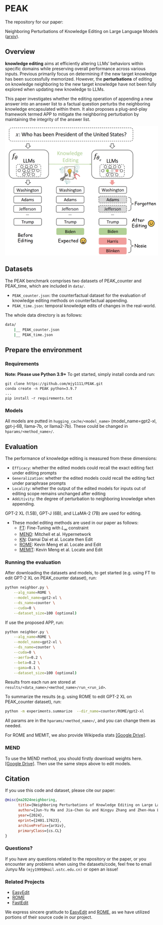 # PEAK
The repository for our paper: 

Neighboring Perturbations of Knowledge Editing on Large Language Models ([arxiv](https://arxiv.org/abs/2401.17623)).


## Overview
**knowledge editing** aims at efficiently altering LLMs’ behaviors within specific domains while preserving overall performance across various inputs.
Previous primarily focus on determining if the new target knowledge has been successfully memorized. However, the **perturbations** of editing on knowledge neighboring to the new target knowledge have not been fully explored when updating new knowledge to LLMs.

This paper investigates whether the editing operation of appending a new answer into an answer list to a factual question perturbs the neighboring knowledge encapsulated within them.
It also proposes a plug-and-play framework termed APP to mitigate the neighboring perturbation by maintaining the integrity of the answer list.

<img src="https://github.com/mjy1111/PEAK/blob/main/definition.png" width="600">

## Datasets
The PEAK benchmark comprises two datasets of PEAK_counter and PEAK_time, which are included in `data/`.

* `PEAK_counter.json`: the counterfactual dataset for the evaluation of knowledge editing methods on counterfactual appending.
* `PEAK_time.json`: temporal knowledge edits of changes in the real-world. 

The whole data directory is as follows:
```bash
data/
    |__ PEAK_counter.json
    |__ PEAK_time.json
```


## Prepare the environment

### Requirements

**Note: Please use Python 3.9+**
To get started, simply install conda and run:

```shell
git clone https://github.com/mjy1111/PEAK.git
conda create -n PEAK python=3.9.7
...
pip install -r requirements.txt
```

### Models
All models are putted in `hugging_cache/<model_name>` (model_name=gpt2-xl, gpt-j-6B, llama-7b, or llama2-7b).
These could be changed in `hparams/<method_name>/`.


## Evaluation
The performance of knowledge editing is measured from these dimensions:

- `Efficacy`: whether the edited models could recall the exact editing fact under editing prompts
- `Generalization`: whether the edited models could recall the editing fact under paraphrase prompts
- `Locality`: whether the output of the edited models for inputs out of editing scope remains unchanged after editing
- `Additivity`: the degree of perturbation to neighboring knowledge when appending.

GPT-2 XL (1.5B), GPT-J (6B), and LLaMA-2 (7B) are used for editing.

- These model editing methods are used in our paper as follows:
  - [FT](https://github.com/kmeng01/rome): Fine-Tuning with $L_\infty$ constraint
  - [MEND](https://github.com/eric-mitchell/mend): Mitchell et al. Hypernetwork
  - [KN](https://github.com/Hunter-DDM/knowledge-neurons): Damai Dai et al. Locate then Edit
  - [ROME](https://github.com/kmeng01/rome): Kevin Meng et al. Locate and Edit
  - [MEMIT](https://github.com/kmeng01/memit): Kevin Meng et al. Locate and Edit


### Running the evaluation
After downloading the datasets and models, to get started (e.g. using FT to edit GPT-2 XL on PEAK_counter dataset), run:
```bash
python neighbor.py \
    --alg_name=ROME \
    --model_name=gpt2-xl \
    --ds_name=counter \
    --cuda=0 \
    --dataset_size=100 (optional)
```

If use the proposed APP, run:

```bash
python neighbor.py \
    --alg_name=ROME \
    --model_name=gpt2-xl \
    --ds_name=counter \
    --cuda=0 \
    --aerfa=0.2 \
    --beta=0.2 \
    --gama=0.1 \
    --dataset_size=100 (optional)
```
Results from each run are stored at `results/<data_name>/<method_name>/run_<run_id>`.

To summarize the results (e.g. using ROME to edit GPT-2 XL on PEAK_counter dataset), run:

```bash
python -m experiments.summarize  --dir_name=counter/ROME/gpt2-xl
```

All params are in the `hparams/<method_name>/`, and you can change them as needed.

For ROME and MEMIT, we also provide Wikipedia stats [[Google Drive]](https://drive.google.com/file/d/1DrHW5rQ3_0rNHSsH2vFBtv7ePGNHiVj7/view?usp=drive_link).

### MEND
To use the MEND method, you should firstly download weights here. [[Google Drive]](https://drive.google.com/file/d/1o9uJUEXExda5M-kyvvyFZ3yAC9tmW9gx/view?usp=drive_link).
Then use the same steps above to edit models.

## Citation
If you use this code and dataset, please cite our paper:
```bibtex
@misc{ma2024neighboring,
      title={Neighboring Perturbations of Knowledge Editing on Large Language Models}, 
      author={Jun-Yu Ma and Jia-Chen Gu and Ningyu Zhang and Zhen-Hua Ling},
      year={2024},
      eprint={2401.17623},
      archivePrefix={arXiv},
      primaryClass={cs.CL}
}
```
### Questions?
If you have any questions related to the repository or the paper, or you encounter any problems when using the datasets/code, feel free to email Junyu Ma `(mjy1999@mail.ustc.edu.cn)` or open an issue!


### Related Projects
- [EasyEdit](https://github.com/zjunlp/EasyEdit)
- [ROME](https://github.com/kmeng01/rome)
- [FastEdit](https://github.com/hiyouga/FastEdit)

We express sincere gratitude to [EasyEdit](https://github.com/zjunlp/EasyEdit) and [ROME](https://github.com/kmeng01/rome), as we have utilized portions of their source code in our project.




